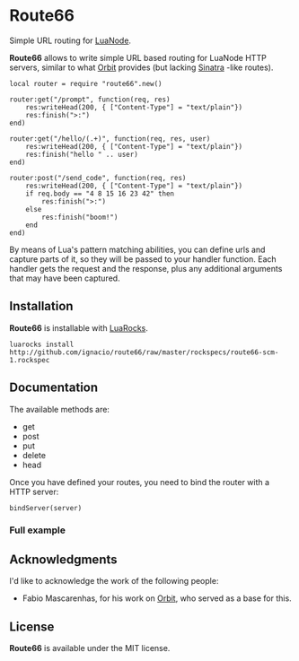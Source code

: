 # Route66 #

Simple URL routing for [LuaNode][1].

**Route66** allows to write simple URL based routing for LuaNode HTTP servers, similar to what [Orbit][2] provides 
(but lacking [Sinatra][3] -like routes).

    local router = require "route66".new()
    
    router:get("/prompt", function(req, res)
        res:writeHead(200, { ["Content-Type"] = "text/plain"})
        res:finish(">:")
    end)
    
    router:get("/hello/(.+)", function(req, res, user)
        res:writeHead(200, { ["Content-Type"] = "text/plain"})
        res:finish("hello " .. user)
    end)
    
    router:post("/send_code", function(req, res)
        res:writeHead(200, { ["Content-Type"] = "text/plain"})
        if req.body == "4 8 15 16 23 42" then
            res:finish(">:")
        else
            res:finish("boom!")
        end
    end)

By means of Lua's pattern matching abilities, you can define urls and capture parts of it, so they will be passed to 
your handler function. Each handler gets the request and the response, plus any additional arguments that may have been 
captured.

## Installation #
**Route66** is installable with [LuaRocks][4].

    luarocks install http://github.com/ignacio/route66/raw/master/rockspecs/route66-scm-1.rockspec

## Documentation #
The available methods are:

 - get
 - post
 - put
 - delete
 - head

Once you have defined your routes, you need to bind the router with a HTTP server:

    bindServer(server)

### Full example #

<script src="https://gist.github.com/751528.js"> </script>

## Acknowledgments #
I'd like to acknowledge the work of the following people:

 - Fabio Mascarenhas, for his work on [Orbit][2], who served as a base for this.

 
## License #
**Route66** is available under the MIT license.


[1]: https://github.com/ignacio/luanode/
[2]: http://keplerproject.github.com/orbit/
[3]: http://www.sinatrarb.com/
[4]: http://www.luarocks.org/

